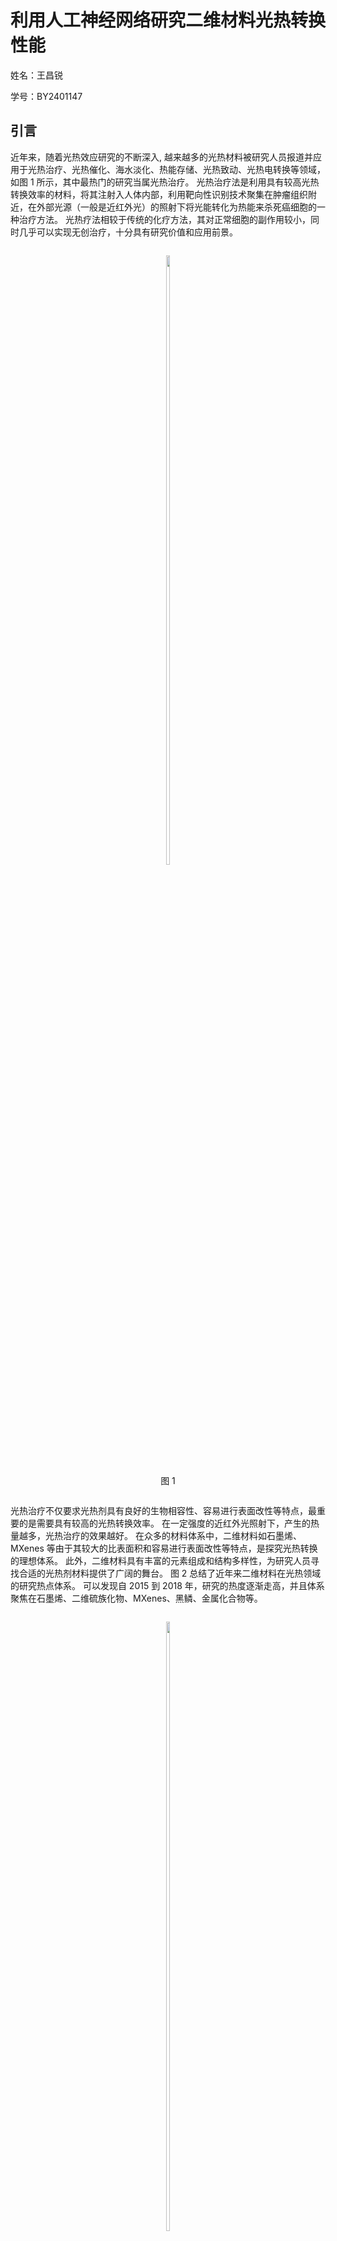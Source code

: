 
# 利用人工神经网络研究二维材料光热转换性能

姓名：王昌锐

学号：BY2401147

## 引言

近年来，随着光热效应研究的不断深入, 越来越多的光热材料被研究人员报道并应用于光热治疗、光热催化、海水淡化、热能存储、光热致动、光热电转换等领域，如图 1 所示，其中最热门的研究当属光热治疗。
光热治疗法是利用具有较高光热转换效率的材料，将其注射入人体内部，利用靶向性识别技术聚集在肿瘤组织附近，在外部光源（一般是近红外光）的照射下将光能转化为热能来杀死癌细胞的一种治疗方法。
光热疗法相较于传统的化疗方法，其对正常细胞的副作用较小，同时几乎可以实现无创治疗，十分具有研究价值和应用前景。

<div style="text-align: center;">
  <figure style="display: inline-block; text-align: center;">
    <img src="./figures/fig_001.png" width="50%" />
    <figcaption>图 1</figcaption>
  </figure>
</div>

光热治疗不仅要求光热剂具有良好的生物相容性、容易进行表面改性等特点，最重要的是需要具有较高的光热转换效率。
在一定强度的近红外光照射下，产生的热量越多，光热治疗的效果越好。
在众多的材料体系中，二维材料如石墨烯、MXenes 等由于其较大的比表面积和容易进行表面改性等特点，是探究光热转换的理想体系。
此外，二维材料具有丰富的元素组成和结构多样性，为研究人员寻找合适的光热剂材料提供了广阔的舞台。
图 2 总结了近年来二维材料在光热领域的研究热点体系。
可以发现自 2015 到 2018 年，研究的热度逐渐走高，并且体系聚焦在石墨烯、二维硫族化物、MXenes、黑鳞、金属化合物等。

<div style="text-align: center;">
  <figure style="display: inline-block; text-align: center;">
    <img src="./figures/fig_002.png" width="50%" />
    <figcaption>图 2</figcaption>
  </figure>
</div>

不难发现，研究材料的光热转换性能，最核心的指标就是光热转换效率（PCE）。
但是，一方面通过实验大规模探究材料的 PCE 费时费力；另一方面，由于理论基础不完善，无法直接通过第一性原理计算出材料的 PCE。
本文试图通过构建二维材料 PCE 的数据集，借助人工神经网络，预测二维材料的 PCE。

## 构建数据集

要想使用机器学习来构建模型，首先要有高质量的数据集作为支撑。
这一步需要从零散的文献和数据库中人工收集数据，十分耗费时间和精力。

本文聚焦于石墨烯、二维过渡金属硫族化物、二维过渡金属碳化物/氮化物（MXenes）、黑鳞、金属化合物等二维材料的光热研究，收集相关文献。
文献中报告的 PCE 值记为标签；文献中所做的实验表征，例如拉曼光谱峰位置、TEM 测得的纳米片粒径和厚度等性质被选为特征。
值得一提的是，由于不同实验人员所做的表征不尽相同，因此无论选择哪些表征数据作为特征都会出现缺失值的情况，缺失值的处理将在下一步中进行。

另一方面，需要在材料数据库——例如 Materials Project、C2DB、Aflow 中检索对应材料的信息。
由于在数据库中一种化合物例如 $MoSe_{2}$ ，有多种结构组成，因此需要匹配和报道 PCE 的文献中相同结构的物质，在本论文中使用空间群进行匹配对应；而对于文献中没有提到空间群的情况，则选择形成能最低、最稳定的结构。
这部分性质如体积模量、体密度等也被记为特征。

最后，对于一些可以直接通过元素周期表获知的信息——例如价电子数、相对原子质量等信息，也被列为特征（通用部分）。
有意将不同渠道获得的材料信息在数据库中区分开（包括实验部分、数据库部分、通用部分的特征），一方面是为了使数据集条理清晰、避免数据杂糅，尤其对于实验和数据库中均涉及的特征 —— 例如带隙 $E_g$，分别记录是较好的方法。
另一方面，在后续数据集的使用过程中，也可以按需节选数据。
比如只使用实验和通用的特征拟合出的模型可能效果会比总数据集效果更好，那么这又是一个值得探究的问题。
总之，将数据分装是有条理的良好策略。

按照上述思路，本文在收集了 200 余篇近年来二维材料光热转换研究的文献之后，从中筛选出 92 条有效样本，
材料体系包含黑磷（磷烯）、二维金属化合物（ $MnO_{2}$ 、 $Sb_{2}O_{3}$ 、 $TeO_{2}$ 等）、MXenes（ $Nb_{2}C$ 、 $Ti_{3}C_{2}$ 、 $Ta_{4}C_{3}$ 等）、TMDC（ $CuS$ 、 $MoS_{2}$ 、 $Bi_{2}Te_{3}$ 等），数据集包含 68 个特征，是标准的小样本数据集。

## 清洗数据集

感谢周逍同学收集数据，数据使用已经获得授权。

上述得到的数据集中存在一些文本信息，例如特征价电子数 $2s^{2}p^{2}$ 等，文本信息不能直接用于人工神经网络的训练。
因此需要定义将文本转为数据的方法。
以价电子排布为例，在这里按照价电子排布从内到外，由少到多的顺序，将不同的价电子分布对应一个数值，形成一一对应的映射关系，从而将所有文本转换成了数据。
另一种文本数据如修饰基团不像价电子排布那样具有一定的顺序，经过研究，将出现次数最多的修饰基团记为 $7/7$ ，次数第二多的记为 $6/7$ ，依次类推，剩余的修饰基团全部记为 $1/7$ 。

此外，如前所述，数据集中还有较多缺失值的存在，经过研究最终决定将缺失值取 0 。
相较于取该列平均值和一些更复杂的策略，取 0 是一个比较保守的方案，这是因为取 0 相当于忽略了该条数据这项特征对于 PCE 的影响。

最后，进行数据集的归一化，本质就是将所有数据压缩到 0 到 1 之间。
经过上述操作得到了清洗好的数据集。

使用相关性分析来筛选特征，通过计算特征与目标变量的 Pearson 相关系数，仅保留绝对值大于 0.1 的特征。这种方式既减少了数据维度，又确保了模型能聚焦于与预测任务最相关的变量。
Pearson 相关系数热力图如图 3 、图 4 所示。

<div style="text-align: center;">
  <figure style="display: inline-block; text-align: center;">
    <img src="./figures/fig_003.png" width="50%" />
    <figcaption>图 3</figcaption>
  </figure>
</div>

<div style="text-align: center;">
  <figure style="display: inline-block; text-align: center;">
    <img src="./figures/fig_004.png" width="50%" />
    <figcaption>图 4</figcaption>
  </figure>
</div>

本论文将数据集按照 90％ 训练集和 10％ 测试集的标准进行随机切分。
训练集的数据用于训练模型，测试集的数据用于评价模型的性能表现，以保证模型训练后能够在未见数据上进行泛化评估。

## 人工神经网络

本节选用了多层感知机（MLP）作为基础模型结构。
MLP 通过隐藏层和非线性激活函数捕捉特征间的复杂交互关系。
为了提升训练效率与模型性能，模型加入了批量归一化（BatchNorm1d）和自适应 Dropout 技术，分别用于加速收敛与防止过拟合。
此外，权重初始化采用了 Xavier 方法，以提高模型优化的稳定性。
损失函数选择均方误差（MSE），优化器为 AdamW ，并结合学习率调度器动态调整学习率，以适应损失的变化。
为进一步提升模型性能，还使用贝叶斯优化对超参数进行自动搜索，相较于传统网格搜索或随机搜索，这种方法在有限计算资源下更高效。

现有数据集中，不仅包含成分、结构的特征，还包括实验中测量得到的特征。
在包含多个研究侧面的课题中，单一的机器学习模型常常无法满足要求，于是研究人员开始尝试将不同的机器学习模型合并在一起来达到更好的预测效果和更强的可解释性[88, 89]。
仿此思路，本文在优化模型性能时亦使用了模型合并的策略，根据描述符来源将数据集切分为实验数据和计算数据两部分，分别训练独立的 MLP 模型。
而合并模型的主体结构包括两支独立的 MLP 网络，它们分别处理两类数据，并在输出层之前通过融合层连接到一起。
为了充分利用独立模型的训练成果，合并模型加载了预训练的参数，从而减少初始化的不确定性。
在训练过程中，合并模型通过联合优化两类数据的特征，显著提升了对目标变量的预测性能。

实验结果表明，合并模型成功整合了实验数据与计算数据的特征，提升了预测准确性。
但是，由于数据集本身相关性较低，拟合
